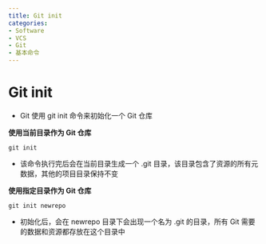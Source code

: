 ```yaml
---
title: Git init
categories:
- Software
- VCS
- Git
- 基本命令
---
```

# Git init

- Git 使用 git init 命令来初始化一个 Git 仓库

**使用当前目录作为 Git 仓库**

```shell
git init
```

- 该命令执行完后会在当前目录生成一个 .git 目录，该目录包含了资源的所有元数据，其他的项目目录保持不变

**使用指定目录作为 Git 仓库**

```shell
git init newrepo
```

- 初始化后，会在 newrepo 目录下会出现一个名为 .git 的目录，所有 Git 需要的数据和资源都存放在这个目录中